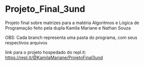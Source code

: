 # Projeto_Final_3und
Projeto final sobre matrizes para a matéria Algoritmos e Lógica de Programação feito pela dupla Kamila Mariane e Nathan Souza

OBS: Cada branch representa uma pasta do programa, com seus respectivos arquivos

link para o projeto hospedado do repl.it: https://repl.it/@KamilaMariane/ProjetoFinal3und
